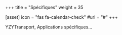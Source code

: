 +++
title = "Spécifiques"
weight = 35

[asset]
  icon = "fas fa-calendar-check"
  #url = "#"
+++

YZYTransport, Applications spécifiques...
